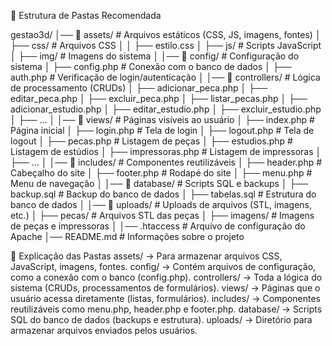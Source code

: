 📂 Estrutura de Pastas Recomendada

gestao3d/
│── 📂 assets/          # Arquivos estáticos (CSS, JS, imagens, fontes)
│   ├── css/           # Arquivos CSS
│   │   ├── estilo.css
│   ├── js/            # Scripts JavaScript
│   ├── img/           # Imagens do sistema
│
│── 📂 config/          # Configuração do sistema
│   ├── config.php      # Conexão com o banco de dados
│   ├── auth.php        # Verificação de login/autenticação
│
│── 📂 controllers/     # Lógica de processamento (CRUDs)
│   ├── adicionar_peca.php
│   ├── editar_peca.php
│   ├── excluir_peca.php
│   ├── listar_pecas.php
│   ├── adicionar_estudio.php
│   ├── editar_estudio.php
│   ├── excluir_estudio.php
│   ├── ...
│
│── 📂 views/           # Páginas visíveis ao usuário
│   ├── index.php       # Página inicial
│   ├── login.php       # Tela de login
│   ├── logout.php      # Tela de logout
│   ├── pecas.php       # Listagem de peças
│   ├── estudios.php    # Listagem de estúdios
│   ├── impressoras.php # Listagem de impressoras
│   ├── ...
│
│── 📂 includes/        # Componentes reutilizáveis
│   ├── header.php      # Cabeçalho do site
│   ├── footer.php      # Rodapé do site
│   ├── menu.php        # Menu de navegação
│
│── 📂 database/        # Scripts SQL e backups
│   ├── backup.sql      # Backup do banco de dados
│   ├── tabelas.sql     # Estrutura do banco de dados
│
│── 📂 uploads/         # Uploads de arquivos (STL, imagens, etc.)
│   ├── pecas/          # Arquivos STL das peças
│   ├── imagens/        # Imagens de peças e impressoras
│
│── .htaccess           # Arquivo de configuração do Apache
│── README.md           # Informações sobre o projeto


📌 Explicação das Pastas
assets/ → Para armazenar arquivos CSS, JavaScript, imagens, fontes.
config/ → Contém arquivos de configuração, como a conexão com o banco (config.php).
controllers/ → Toda a lógica do sistema (CRUDs, processamentos de formulários).
views/ → Páginas que o usuário acessa diretamente (listas, formulários).
includes/ → Componentes reutilizáveis como menu.php, header.php e footer.php.
database/ → Scripts SQL do banco de dados (backups e estrutura).
uploads/ → Diretório para armazenar arquivos enviados pelos usuários.
